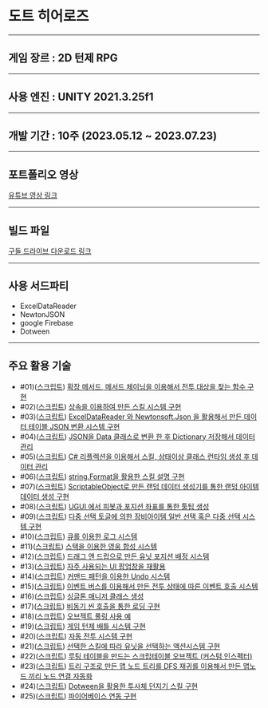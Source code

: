 도트 히어로즈
===

<hr/>

게임 장르 : 2D 턴제 RPG
---
<hr/>

사용 엔진 : UNITY 2021.3.25f1
---

<hr/>

개발 기간 : 10주 (2023.05.12 ~ 2023.07.23)
---

<hr/>

포트폴리오 영상
---
[유튜브 영상 링크](https://youtu.be/'ZACqozWcwWE')

<hr/>

빌드 파일
---
[구들 드라이브 다운로드 링크](https://drive.google.com/file/d/1AINMf5aS2t6UDCPbDsIh2ihyqnkEpRmg/view?usp=sharing)

<hr/>

사용 서드파티
---
* ExcelDataReader
* NewtonJSON
* google Firebase
* Dotween

<hr/>

주요 활용 기술
---
* #01)([스크립트](https://github.com/dkckacka1/DotHeros-2DPortfolio-/blob/main/Portfolio_2D/Assets/02.%20Script/Battle/Unit/SkillSystem/BattleTargetSetExtensions.cs)) [확장 메서드, 메서드 체이닝을 이용해서 전투 대상을 찾는 함수 구현](https://copractice.tistory.com/47)
* #02)([스크립트](https://github.com/dkckacka1/DotHeros-2DPortfolio-/blob/main/Portfolio_2D/Assets/02.%20Script/Battle/Unit/SkillSystem/Skill.cs)) [상속을 이용하여 만든 스킬 시스템 구현](https://copractice.tistory.com/60)
* #03)([스크립트](https://github.com/dkckacka1/DotHeros-2DPortfolio-/blob/main/Portfolio_2D/Assets/02.%20Script/Core/Editor/TableToJson.cs)) [ExcelDataReader 와 Newtonsoft.Json 을 활용해서 만든 데이터 테이블 JSON 변환 시스템 구현](https://copractice.tistory.com/61)
* #04)([스크립트](https://github.com/dkckacka1/DotHeros-2DPortfolio-/blob/b66275919473052e85dca84890841800e42a5f15/Portfolio_2D/Assets/02.%20Script/Core/GameManager/ResourcesLoader.cs#L63C1-L63C1)) [JSON을 Data 클래스로 변환 한 후 Dictionary 저장해서 데이터 관리](https://copractice.tistory.com/62)
* #05)([스크립트](https://github.com/dkckacka1/DotHeros-2DPortfolio-/blob/b66275919473052e85dca84890841800e42a5f15/Portfolio_2D/Assets/02.%20Script/Core/GameManager/GameManager.cs#L385)) [C# 리플렉션을 이용해서 스킬, 상태이상 클래스 런타임 생성 후 데이터 관리](https://copractice.tistory.com/63)
* #06)([스크립트](https://github.com/dkckacka1/DotHeros-2DPortfolio-/blob/b66275919473052e85dca84890841800e42a5f15/Portfolio_2D/Assets/02.%20Script/Battle/Unit/SkillSystem/Skill.cs#L87)) [string.Format을 활용한 스킬 설명 구현](https://copractice.tistory.com/64)
* #07)([스크립트](https://github.com/dkckacka1/DotHeros-2DPortfolio-/blob/main/Portfolio_2D/Assets/02.%20Script/Core/GameManager/ItemGenerator.cs)) [ScriptableObject로 만든 랜덤 데이터 생성기를 통한 랜덤 아이템 데이터 생성 구현](https://copractice.tistory.com/65)
* #08)([스크립트](https://github.com/dkckacka1/DotHeros-2DPortfolio-/blob/b66275919473052e85dca84890841800e42a5f15/Portfolio_2D/Assets/02.%20Script/Lobby/UI/InventoryPanel/InventoryPanel.cs#L66)) [UGUI 에서 피봇과 포지션 좌표를 통한 툴팁 생성](https://copractice.tistory.com/66)
* #09)([스크립트](https://github.com/dkckacka1/DotHeros-2DPortfolio-/blob/b66275919473052e85dca84890841800e42a5f15/Portfolio_2D/Assets/02.%20Script/Lobby/UI/InventoryPanel/EquipmentInventory.cs#L77)) [다중 선택 토글에 의한 장비아이템 일반 선택 혹은 다중 선택 시스템 구현](https://copractice.tistory.com/67)
* #10)([스크립트](https://github.com/dkckacka1/DotHeros-2DPortfolio-/blob/main/Portfolio_2D/Assets/02.%20Script/Battle/UI/BattleLogUI.cs)) [큐를 이용한 로그 시스템](https://copractice.tistory.com/68)
* #11)([스크립트](https://github.com/dkckacka1/DotHeros-2DPortfolio-/blob/main/Portfolio_2D/Assets/02.%20Script/Lobby/UI/HeroPanel/CompositionPanel/UnitCompositionPanelUI.cs)) [스택을 이용한 영웅 합성 시스템](https://copractice.tistory.com/69)
* #12)([스크립트](https://github.com/dkckacka1/DotHeros-2DPortfolio-/blob/main/Portfolio_2D/Assets/02.%20Script/WorldMap/UI/UnitSlotSelector_FormationPopup.cs)) [드래그 앤 드랍으로 만든 유닛 포지션 배정 시스템](https://copractice.tistory.com/70)
* #13)([스크립트](https://github.com/dkckacka1/DotHeros-2DPortfolio-/blob/b66275919473052e85dca84890841800e42a5f15/Portfolio_2D/Assets/02.%20Script/Core/GameManager/UIManager.cs#L81)) [자주 사용되는 UI 팝업창을 재활용](https://copractice.tistory.com/71)
* #14)([스크립트](https://github.com/dkckacka1/DotHeros-2DPortfolio-/blob/b66275919473052e85dca84890841800e42a5f15/Portfolio_2D/Assets/02.%20Script/Lobby/Core/LobbyUIManager.cs#L99)) [커맨드 패턴을 이용한 Undo 시스템](https://copractice.tistory.com/72)
* #15)([스크립트](https://github.com/dkckacka1/DotHeros-2DPortfolio-/blob/b66275919473052e85dca84890841800e42a5f15/Portfolio_2D/Assets/02.%20Script/Battle/Core/BattleManager.cs#L446)) [이벤트 버스를 이용해서 만든 전투 상태에 따른 이벤트 호출 시스템](https://copractice.tistory.com/73)
* #16)([스크립트](https://github.com/dkckacka1/DotHeros-2DPortfolio-/blob/b66275919473052e85dca84890841800e42a5f15/Portfolio_2D/Assets/02.%20Script/Battle/Core/BattleManager.cs#L67)) [싱글톤 매니저 클래스 생성](https://copractice.tistory.com/74)
* #17)([스크립트](https://github.com/dkckacka1/DotHeros-2DPortfolio-/blob/b66275919473052e85dca84890841800e42a5f15/Portfolio_2D/Assets/02.%20Script/Start/Core/StartManager.cs#L39)) [비동기 씬 호출을 통한 로딩 구현](https://copractice.tistory.com/75)
* #18)([스크립트](https://github.com/dkckacka1/DotHeros-2DPortfolio-/blob/main/Portfolio_2D/Assets/02.%20Script/Battle/Core/ObjectPool.cs)) [오브젝트 풀링 사용 예](https://copractice.tistory.com/76)
* #19)([스크립트](https://github.com/dkckacka1/DotHeros-2DPortfolio-/blob/main/Portfolio_2D/Assets/02.%20Script/Battle/Core/TurnBaseSystem.cs)) [게임 턴제 배틀 시스템 구현](https://copractice.tistory.com/77)
* #20)([스크립트](https://github.com/dkckacka1/DotHeros-2DPortfolio-/blob/main/Portfolio_2D/Assets/02.%20Script/Battle/Unit/AISystem/AISystem.cs)) [자동 전투 시스템 구현](https://copractice.tistory.com/78)
* #21)([스크립트](https://github.com/dkckacka1/DotHeros-2DPortfolio-/blob/main/Portfolio_2D/Assets/02.%20Script/Battle/Core/ActionSystem.cs)) [선택한 스킬에 따라 유닛을 선택하는 액션시스템 구현](https://copractice.tistory.com/79)
* #22)([스크립트](https://github.com/dkckacka1/DotHeros-2DPortfolio-/blob/main/Portfolio_2D/Assets/02.%20Script/Core/Map/LootItemTable.cs)) [루팅 테이블을 만드는 스크립테이블 오브젝트 (커스텀 인스펙터)](https://copractice.tistory.com/80)
* #23)([스크립트](https://github.com/dkckacka1/DotHeros-2DPortfolio-/blob/b66275919473052e85dca84890841800e42a5f15/Portfolio_2D/Assets/02.%20Script/WorldMap/Editor/MapNodeDraw.cs#L23)) [트리 구조로 만든 맵 노드 트리를 DFS 재귀를 이용해서 만든 맵노드 끼리 노드 연결 자동화](https://copractice.tistory.com/81)
* #24)([스크립트](https://github.com/dkckacka1/DotHeros-2DPortfolio-/blob/f98487a65e925662b1aa78bcfee3bd133d675ace/Portfolio_2D/Assets/02.%20Script/Battle/Unit/SkillSystem/SkillList/ActiveSkill/Skill_GWEN_BaseAttack.cs#L29)) [Dotween을 활용한 투사체 던지기 스킬 구현](https://copractice.tistory.com/85)
* #25)([스크립트](https://github.com/dkckacka1/DotHeros-2DPortfolio-/blob/main/Portfolio_2D/Assets/02.%20Script/Core/GameManager/NetworkManager.cs)) [파이어베이스 연동 구현](https://copractice.tistory.com/86)
